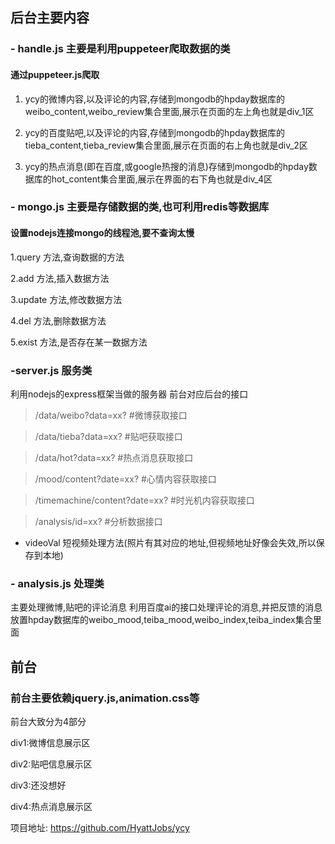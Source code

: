 ## 后台主要内容
### - handle.js 主要是利用puppeteer爬取数据的类
#### 通过puppeteer.js爬取

  1. ycy的微博内容,以及评论的内容,存储到mongodb的hpday数据库的weibo_content,weibo_review集合里面,展示在页面的左上角也就是div_1区
  
  2. ycy的百度贴吧,以及评论的内容,存储到mongodb的hpday数据库的tieba_content,tieba_review集合里面,展示在页面的右上角也就是div_2区
  
  3. ycy的热点消息(即在百度,或google热搜的消息)存储到mongodb的hpday数据库的hot_content集合里面,展示在界面的右下角也就是div_4区
  
### - mongo.js 主要是存储数据的类,也可利用redis等数据库
#### 设置nodejs连接mongo的线程池,要不查询太慢

  1.query 方法,查询数据的方法
  
  2.add 方法,插入数据方法
  
  3.update 方法,修改数据方法
  
  4.del 方法,删除数据方法
  
  5.exist 方法,是否存在某一数据方法
 
### -server.js 服务类
 利用nodejs的express框架当做的服务器
 前台对应后台的接口
  > /data/weibo?data=xx?        #微博获取接口
  
  > /data/tieba?data=xx?        #贴吧获取接口
  
  > /data/hot?data=xx?          #热点消息获取接口
  
  > /mood/content?date=xx?      #心情内容获取接口
  
  > /timemachine/content?date=xx?      #时光机内容获取接口
  
  > /analysis/id=xx?          #分析数据接口
  * videoVal 短视频处理方法(照片有其对应的地址,但视频地址好像会失效,所以保存到本地)
### - analysis.js 处理类
主要处理微博,贴吧的评论消息
利用百度ai的接口处理评论的消息,并把反馈的消息放置hpday数据库的weibo_mood,teiba_mood,weibo_index,teiba_index集合里面

## 前台
### 前台主要依赖jquery.js,animation.css等
前台大致分为4部分

div1:微博信息展示区

div2:贴吧信息展示区

div3:还没想好

div4:热点消息展示区

项目地址: https://github.com/HyattJobs/ycy

  
  
